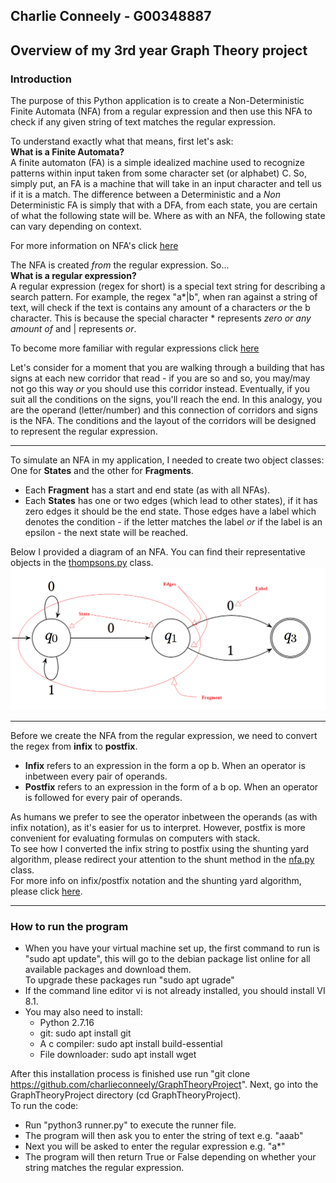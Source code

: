 ## Charlie Conneely - G00348887
## Overview of my 3rd year Graph Theory project

### **Introduction**
The purpose of this Python application is to create a Non-Deterministic Finite Automata (NFA) from a regular expression and then use this NFA to check if any given string of text matches the regular expression. 

To understand exactly what that means, first let's ask: \
**What is a Finite Automata?** \
A finite automaton (FA) is a simple idealized machine used to recognize patterns within input taken from some character set (or alphabet) C. So, simply put, an FA is a machine that will take in an input character and tell us if it is a match. 
The difference between a Deterministic and a *Non* Deterministic FA is simply that with a DFA, from each state, you are certain of what the following state will be. Where as with an NFA, the following state can vary depending on context.

For more information on NFA's click [here](https://www.tutorialspoint.com/automata_theory/non_deterministic_finite_automaton.htm)

The NFA is created *from* the regular expression. So... \
**What is a regular expression?**  \
A regular expression (regex for short) is a special text string for describing a search pattern. For example, the regex "a*|b", when ran against a string of text, will check if the text is contains any amount of a characters *or* the b character. This is because the special character * represents *zero or any amount of* and | represents *or*.

To become more familiar with regular expressions click [here](https://www.regular-expressions.info/quickstart.html) 

Let's consider for a moment that you are walking through a building that has signs at each new corridor that read - if you are so and so, you may/may not go this way *or* you should use this corridor instead. Eventually, if you suit all the conditions on the signs, you'll reach the end. In this analogy, you are the operand (letter/number) and this connection of corridors and signs is the NFA. The conditions and the layout of the corridors will be designed to represent the regular expression. 

***
To simulate an NFA in my application, I needed to create two object classes: One for **States** and the other for **Fragments**.
- Each **Fragment** has a start and end state (as with all NFAs).  
- Each **States** has one or two edges (which lead to other states), if it has zero edges it should be the end state. Those edges have a label which denotes the condition - if the letter matches the label *or* if the label is an epsilon - the next state will be reached.    

Below I provided a diagram of an NFA. You can find their representative objects in the [thompsons.py](./thompsons.py) class.
![nfadiagram](/imgs/nfaDiagram.png)
***
Before we create the NFA from the regular expression, we need to convert the regex from **infix** to **postfix**.   
- **Infix** refers to an expression in the form a op b. When an operator is inbetween every pair of operands.   
- **Postfix** refers to an expression in the form of a b op. When an operator is followed for every pair of operands. 

As humans we prefer to see the operator inbetween the operands (as with infix notation), as it's easier for us to interpret. However, postfix is more convenient for evaluating formulas on computers with stack.  
To see how I converted the infix string to postfix using the shunting yard algorithm, please redirect your attention to the shunt method in the [nfa.py](./nfa.py) class.   
For more info on infix/postfix notation and the shunting yard algorithm, please click [here](https://brilliant.org/wiki/shunting-yard-algorithm/).
***
### **How to run the program**
- When you have your virtual machine set up, the first command to run is "sudo apt update", this will go to the debian package list online for all available packages and download them.   
To upgrade these packages run "sudo apt ugrade" 
- If the command line editor vi is not already installed, you should install VI 8.1. 
- You may also need to install:
  - Python 2.7.16
  - git: sudo apt install git
  - A c compiler: sudo apt install build-essential
  - File downloader: sudo apt install wget 

After this installation process is finished use run "git clone <https://github.com/charlieconneely/GraphTheoryProject>". Next, go into the GraphTheoryProject directory (cd GraphTheoryProject).   
To run the code:
- Run "python3 runner.py" to execute the runner file.
- The program will then ask you to enter the string of text e.g. "aaab"
- Next you will be asked to enter the regular expression e.g. "a*"
- The program will then return True or False depending on whether your string matches the regular expression.


